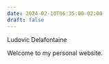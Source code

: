 ```yaml
---
date: 2024-02-10T06:35:00-02:00
draft: false
---
```


Ludovic Delafontaine

Welcome to my personal website.
